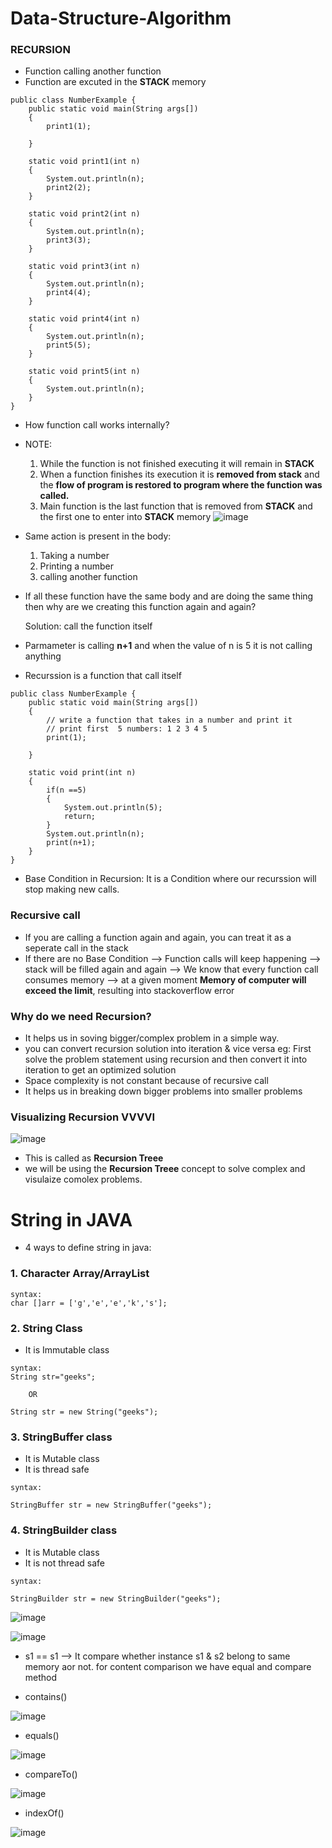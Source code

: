 # Data-Structure-Algorithm
### RECURSION
- Function calling another function
- Function are excuted in the **STACK** memory
```
public class NumberExample {
    public static void main(String args[])
    {
        print1(1);

    }

    static void print1(int n)
    {
        System.out.println(n);
        print2(2);
    }

    static void print2(int n)
    {
        System.out.println(n);
        print3(3);
    }

    static void print3(int n)
    {
        System.out.println(n);
        print4(4);
    }

    static void print4(int n)
    {
        System.out.println(n);
        print5(5);
    }
    
    static void print5(int n)
    {
        System.out.println(n);
    }
}

```
- How function call works internally?
- NOTE:
    1. While the function is not finished executing it will remain in **STACK**
    2. When a function finishes its execution it is **removed from stack** and the **flow of program is restored to program where the function was called.**
    3. Main function is the last function that is removed from **STACK** and the first one to enter into **STACK** memory
        ![image](https://user-images.githubusercontent.com/61123137/169643698-1dc8b384-2d37-4e2d-a47b-16d1afe78072.png)
        
 - Same action is present in the body:
   1. Taking a number
   2. Printing a number 
   3. calling another function

- If all these function have the same body and are doing the same thing then why are we creating this function again and again?

  Solution: call the function itself
  
- Parmameter is calling **n+1** and when the value of n is 5 it is not calling anything
- Recurssion is a function that call itself

```
public class NumberExample {
    public static void main(String args[])
    {
        // write a function that takes in a number and print it
        // print first  5 numbers: 1 2 3 4 5
        print(1);

    }

    static void print(int n)
    {
        if(n ==5)
        {
            System.out.println(5);
            return;
        }
        System.out.println(n);
        print(n+1);
    }
}
```

- Base Condition in Recursion:
   It is a Condition where our recurssion will stop making new calls. 
   
### Recursive call
- If you are calling a function again and again, you can treat it as a seperate call in the stack
- If there are no Base Condition --> Function calls will keep happening --> stack will be filled again and again --> We know that every function call consumes memory
  --> at a given moment **Memory of computer will exceed the limit**, resulting into stackoverflow error
  
### Why do we need Recursion?
- It helps us in soving bigger/complex problem in a simple way.
- you can convert recursion solution into iteration & vice versa
    eg: First solve the problem statement using recursion and then convert it into iteration to get an optimized solution
- Space complexity is not constant because of recursive call
- It helps us in breaking down bigger problems into smaller problems

### Visualizing Recursion   VVVVI
![image](https://user-images.githubusercontent.com/61123137/169655835-0d6a6a77-7477-4deb-bc46-5f572f8dc933.png)

- This is called as **Recursion Treee**
- we will be using the **Recursion Treee** concept to solve complex and visulaize comolex problems.



# String in JAVA

- 4 ways to define string in java:
### 1. Character Array/ArrayList
```
syntax:
char []arr = ['g','e','e','k','s'];
```

### 2. String Class
- It is Immutable class
```
syntax:
String str="geeks";

    OR
    
String str = new String("geeks");
```

### 3. StringBuffer class
- It is Mutable class
- It is thread safe
```
syntax:

StringBuffer str = new StringBuffer("geeks");
```
### 4. StringBuilder class
- It is Mutable class
- It is not thread safe
```
syntax:

StringBuilder str = new StringBuilder("geeks");
```

![image](https://user-images.githubusercontent.com/61123137/173683733-1c0d0f95-a590-472c-b837-c9f912baea9c.png)


![image](https://user-images.githubusercontent.com/61123137/173683895-062dced7-3907-4f12-b16e-a22e16d5524e.png)

- s1 == s1 --> It compare whether instance s1 & s2 belong to same memory aor not. for content comparison we have equal and compare method

- contains()

![image](https://user-images.githubusercontent.com/61123137/173685140-fcae09b5-ee3a-45cf-8e62-57b1edbc67d7.png)

- equals()

![image](https://user-images.githubusercontent.com/61123137/173685416-8ea4b1d8-0370-4ab8-b0da-86772374a1c7.png)

- compareTo()

![image](https://user-images.githubusercontent.com/61123137/173685676-b7a8ea08-687e-4d9b-a195-d28d4970c9af.png)

- indexOf()

![image](https://user-images.githubusercontent.com/61123137/173686257-47cccebc-29fc-4a79-8d09-086169c757d7.png)






  


